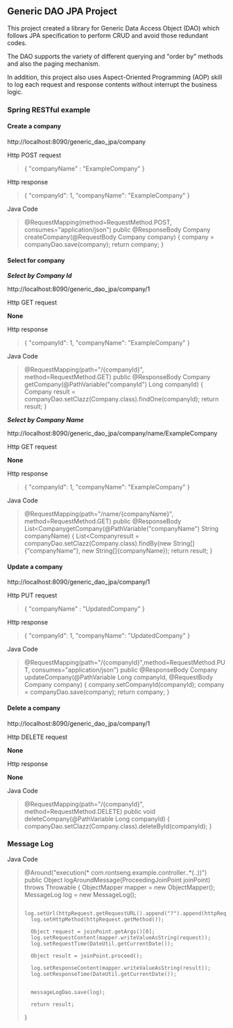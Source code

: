 ## Generic DAO JPA Project ##

This project created a library for Generic Data Access Object (DAO) which follows JPA specification to perform CRUD and avoid those redundant codes.

The DAO supports the variety of different querying and "order by" methods and also the paging mechanism.

In addition, this project also uses Aspect-Oriented Programming (AOP) skill to log each request and response contents without interrupt the business logic.

### Spring RESTful example ###

#### Create a company  ####

http://localhost:8090/generic_dao_jpa/company

Http POST request

> {
> "companyName" : "ExampleCompany"
> }

Http response

> {
>     "companyId": 1,
>     "companyName": "ExampleCompany"
> }

Java Code
> 	@RequestMapping(method=RequestMethod.POST, consumes="application/json")
> 	public @ResponseBody Company createCompany(@RequestBody Company company)	{
> 		company = companyDao.save(company);
> 		return company;
> 	}

#### Select for company ####

***Select by Company Id***

http://localhost:8090/generic_dao_jpa/company/1

Http GET request

**None**

Http response

> {
>     "companyId": 1,
>     "companyName": "ExampleCompany"
> }

Java Code
> 	@RequestMapping(path="/{companyId}", method=RequestMethod.GET)
> 	public @ResponseBody Company getCompany(@PathVariable("companyId") Long companyId)	{
> 		Company result = companyDao.setClazz(Company.class).findOne(companyId);
> 		return result;
> 	}



***Select by Company Name***

http://localhost:8090/generic_dao_jpa/company/name/ExampleCompany

Http GET request

**None**

Http response

> {
>     "companyId": 1,
>     "companyName": "ExampleCompany"
> }

Java Code
> 	@RequestMapping(path="/name/{companyName}", method=RequestMethod.GET)
> 	public @ResponseBody List<CompanygetCompany(@PathVariable("companyName") String companyName)	{
> 		List<Companyresult = companyDao.setClazz(Company.class).findBy(new String[]{"companyName"}, new String[]{companyName});
> 		return result;
> 	}


#### Update a company ####

http://localhost:8090/generic_dao_jpa/company/1

Http PUT request

> {
> "companyName" : "UpdatedCompany"
> }

Http response

> {
>     "companyId": 1,
>     "companyName": "UpdatedCompany"
> }

Java Code
> 	@RequestMapping(path="/{companyId}",method=RequestMethod.PUT, consumes="application/json")
> 	public @ResponseBody Company updateCompany(@PathVariable Long companyId, @RequestBody Company company)	{
> 		company.setCompanyId(companyId);
> 		company = companyDao.save(company);
> 		return company;
> 	}

#### Delete a company ####

http://localhost:8090/generic_dao_jpa/company/1

Http DELETE request

**None**

Http response

**None**

Java Code
> 	@RequestMapping(path="/{companyId}", method=RequestMethod.DELETE)
> 	public void deleteCompany(@PathVariable Long companyId)	{
> 		companyDao.setClazz(Company.class).deleteById(companyId);
> 	}


### Message Log ###
Java Code
> 	@Around("execution(* com.rontseng.example.controller..*(..))")
> 	public Object logAroundMessage(ProceedingJoinPoint joinPoint) throws Throwable {
> 		ObjectMapper mapper = new ObjectMapper();
> 		MessageLog log = new MessageLog();
> 		
> 		log.setUrl(httpRequest.getRequestURL().append("?").append(httpRequest.getQueryString()).toString());
> 		log.setHttpMethod(httpRequest.getMethod());
> 
> 		Object request = joinPoint.getArgs()[0];
> 		log.setRequestContent(mapper.writeValueAsString(request));
> 		log.setRequestTime(DateUtil.getCurrentDate());
> 
> 		Object result = joinPoint.proceed();
> 
> 		log.setResponseContent(mapper.writeValueAsString(result));
> 		log.setResponseTime(DateUtil.getCurrentDate());
> 		
> 
> 		messageLogDao.save(log);
> 
> 		return result;
> 	}